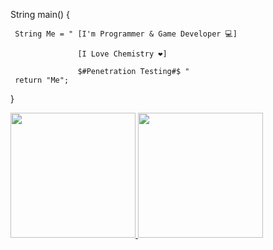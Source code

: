 String main()                                                                                         {

     String Me = " [I'm Programmer & Game Developer 💻] 
     
                   [I Love Chemistry ❤] 
                   
                   $#Penetration Testing#$ "
     return "Me";
  
}


<a href="https://github.com/anuraghazra/github-readme-stats">
  <img height=200 src="https://github-readme-stats.vercel.app/api?username=MrR4di0k4l&show_icons=true&rank_icon=github" />
</a>
<a href="https://github.com/anuraghazra/convoychat">
  <img height=200 src="https://github-readme-stats.vercel.app/api/top-langs?username=MrR4di0k4l&layout=compact&langs_count=8&card_width=300" />
</a>



